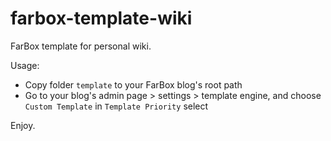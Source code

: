 farbox-template-wiki
====================

FarBox template for personal wiki.

Usage:

* Copy folder `template` to your FarBox blog's root path
* Go to your blog's admin page > settings > template engine, and choose `Custom Template` in `Template Priority` select

Enjoy.
